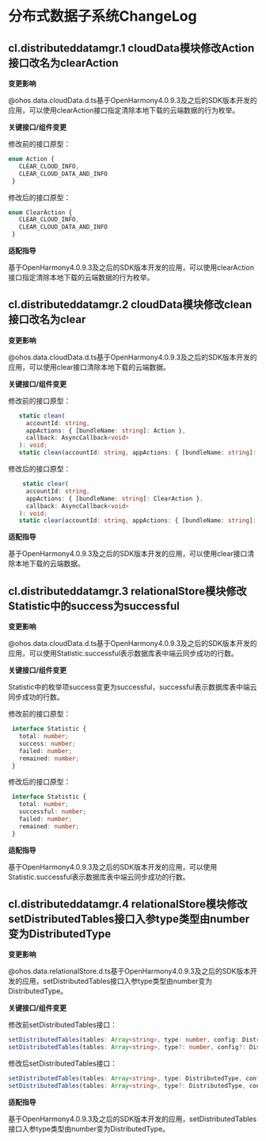 # 分布式数据子系统ChangeLog

## cl.distributeddatamgr.1 cloudData模块修改Action接口改名为clearAction

**变更影响**

@ohos.data.cloudData.d.ts基于OpenHarmony4.0.9.3及之后的SDK版本开发的应用，可以使用clearAction接口指定清除本地下载的云端数据的行为枚举。

**关键接口/组件变更**

修改前的接口原型：

 ```ts
 enum Action {
    CLEAR_CLOUD_INFO,
    CLEAR_CLOUD_DATA_AND_INFO
  }
 ```

修改后的接口原型：

 ```ts
 enum ClearAction {
    CLEAR_CLOUD_INFO,
    CLEAR_CLOUD_DATA_AND_INFO
  }
 ```

**适配指导**

基于OpenHarmony4.0.9.3及之后的SDK版本开发的应用，可以使用clearAction接口指定清除本地下载的云端数据的行为枚举。

## cl.distributeddatamgr.2 cloudData模块修改clean接口改名为clear

**变更影响**

@ohos.data.cloudData.d.ts基于OpenHarmony4.0.9.3及之后的SDK版本开发的应用，可以使用clear接口清除本地下载的云端数据。

**关键接口/组件变更**

修改前的接口原型：

 ```ts
    static clean(
      accountId: string,
      appActions: { [bundleName: string]: Action },
      callback: AsyncCallback<void>
    ): void;
    static clean(accountId: string, appActions: { [bundleName: string]: Action }): Promise<void>;
 ```

修改后的接口原型：

 ```ts
     static clear(
      accountId: string,
      appActions: { [bundleName: string]: ClearAction },
      callback: AsyncCallback<void>
    ): void;
    static clear(accountId: string, appActions: { [bundleName: string]: ClearAction }): Promise<void>;
 ```

**适配指导**

基于OpenHarmony4.0.9.3及之后的SDK版本开发的应用，可以使用clear接口清除本地下载的云端数据。

## cl.distributeddatamgr.3 relationalStore模块修改Statistic中的success为successful

**变更影响**

@ohos.data.cloudData.d.ts基于OpenHarmony4.0.9.3及之后的SDK版本开发的应用，可以使用Statistic.successful表示数据库表中端云同步成功的行数。

**关键接口/组件变更**

Statistic中的枚举项success变更为successful，successful表示数据库表中端云同步成功的行数。

修改前的接口原型：

 ```ts
  interface Statistic {
    total: number;
    success: number;
    failed: number;
    remained: number;
  }
 ```

修改后的接口原型：

 ```ts
  interface Statistic {
    total: number;
    successful: number;
    failed: number;
    remained: number;
  }
 ```

**适配指导**

基于OpenHarmony4.0.9.3及之后的SDK版本开发的应用，可以使用Statistic.successful表示数据库表中端云同步成功的行数。

## cl.distributeddatamgr.4 relationalStore模块修改setDistributedTables接口入参type类型由number变为DistributedType

**变更影响**

@ohos.data.relationalStore.d.ts基于OpenHarmony4.0.9.3及之后的SDK版本开发的应用，setDistributedTables接口入参type类型由number变为DistributedType。

**关键接口/组件变更**

修改前setDistributedTables接口：

 ```ts
setDistributedTables(tables: Array<string>, type: number, config: DistributedConfig, callback: AsyncCallback<void>): void;
setDistributedTables(tables: Array<string>, type?: number, config?: DistributedConfig): Promise<void>;
 ```

修改后setDistributedTables接口：

 ```ts
setDistributedTables(tables: Array<string>, type: DistributedType, config: DistributedConfig, callback: AsyncCallback<void>): void;
setDistributedTables(tables: Array<string>, type?: DistributedType, config?: DistributedConfig): Promise<void>;
 ```
**适配指导**

基于OpenHarmony4.0.9.3及之后的SDK版本开发的应用，setDistributedTables接口入参type类型由number变为DistributedType。
